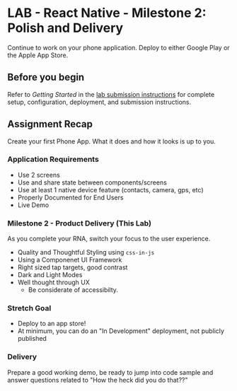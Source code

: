 # LAB - React Native - Milestone 2: Polish and Delivery

Continue to work on your phone application. Deploy to either Google Play or the Apple App Store.

## Before you begin
Refer to *Getting Started*  in the [lab submission instructions](../../../reference/submission-instructions/labs/README.md) for complete setup, configuration, deployment, and submission instructions.

## Assignment Recap
Create your first Phone App. What it does and how it looks is up to you. 

### Application Requirements
* Use 2 screens
* Use and share state between components/screens
* Use at least 1 native device feature (contacts, camera, gps, etc)
* Properly Documented for End Users
* Live Demo

### Milestone 2 - Product Delivery (This Lab)
As you complete your RNA, switch your focus to the user experience.

* Quality and Thoughtful Styling using `css-in-js`
* Using a Componenet UI Framework
* Right sized tap targets, good contrast
* Dark and Light Modes
* Well thought through UX
  * Be considerate of accessibilty.


### Stretch Goal

* Deploy to an app store!
* At minimum, you can do an "In Development" deployment, not publicly published


###  Delivery

Prepare a good working demo, be ready to jump into code sample and answer questions related to "How the heck did you do that??"
